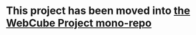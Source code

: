 

# This project has been moved into [the WebCube Project mono-repo](https://github.com/dexteryy/Project-WebCube/tree/master/examples/webcube-initial-structure)

